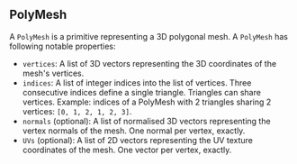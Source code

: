 ## PolyMesh

A `PolyMesh` is a primitive representing a 3D polygonal mesh. A `PolyMesh` has following notable properties:

* `vertices`: A list of 3D vectors representing the 3D coordinates of the mesh's vertices.
* `indices`: A list of integer indices into the list of vertices. Three consecutive indices define a single triangle. Triangles can share vertices. Example: indices of a PolyMesh with 2 triangles sharing 2 vertices: `[0, 1, 2, 1, 2, 3]`.
* `normals` (optional): A list of normalised 3D vectors representing the vertex normals of the mesh. One normal per vertex, exactly.
* `UVs` (optional): A list of 2D vectors representing the UV texture coordinates of the mesh. One vector per vertex, exactly.
